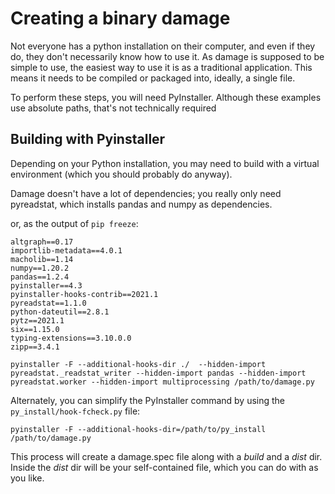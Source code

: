 # Creating a binary damage

Not everyone has a python installation on their computer, and even if they do, they don't necessarily know how to use it. As damage is supposed to be simple to use, the easiest way to use it is as a traditional application. This means it needs to be compiled or packaged into, ideally, a single file.

To perform these steps, you will need  PyInstaller. Although these examples use absolute paths, that's not technically required

## Building with Pyinstaller

Depending on your Python installation, you may need to build with a virtual environment (which you should probably do anyway).

Damage doesn't have a lot of dependencies; you really only need pyreadstat, which installs pandas and numpy as dependencies.

or, as the output of `pip freeze`:

```
altgraph==0.17
importlib-metadata==4.0.1
macholib==1.14
numpy==1.20.2
pandas==1.2.4
pyinstaller==4.3
pyinstaller-hooks-contrib==2021.1
pyreadstat==1.1.0
python-dateutil==2.8.1
pytz==2021.1
six==1.15.0
typing-extensions==3.10.0.0
zipp==3.4.1
```

```
pyinstaller -F --additional-hooks-dir ./  --hidden-import pyreadstat._readstat_writer --hidden-import pandas --hidden-import pyreadstat.worker --hidden-import multiprocessing /path/to/damage.py
```
Alternately, you can simplify the PyInstaller command by using the `py_install/hook-fcheck.py` file:

```
pyinstaller -F --additional-hooks-dir=/path/to/py_install  /path/to/damage.py
```

This process will create a damage.spec file along with a *build* and a *dist* dir. Inside the *dist* dir will be your self-contained file, which you can do with as you like.
